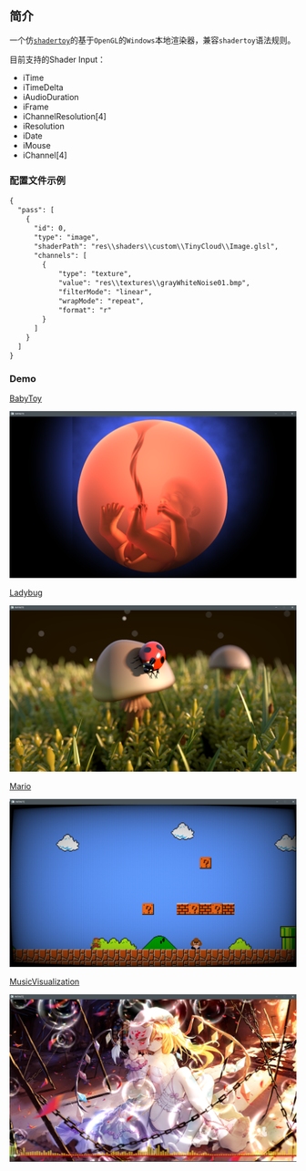 ## 简介

 一个仿[`shadertoy`](www.shadertoy.com)的基于`OpenGL`的`Windows`本地渲染器，兼容`shadertoy`语法规则。

目前支持的Shader Input：

* iTime
* iTimeDelta
* iAudioDuration
* iFrame
* iChannelResolution[4]
* iResolution
* iDate
* iMouse
* iChannel[4]



### 配置文件示例

```
{
  "pass": [
    {
      "id": 0,
      "type": "image",
      "shaderPath": "res\\shaders\\custom\\TinyCloud\\Image.glsl",
	  "channels": [
		{
        	"type": "texture", 
        	"value": "res\\textures\\grayWhiteNoise01.bmp", 
        	"filterMode": "linear", 
        	"wrapMode": "repeat", 
        	"format": "r"
        }
	  ]
    }
  ]
}
```



### Demo 

[BabyToy](./sproject/INFINITE/res/shaders/custom/BabyToy)

![1556718740786](./docs/1556718740786.png)

[Ladybug](./sproject/INFINITE/res/shaders/custom/Ladybug)

![1556718966430](./docs/1556718966430.png)

[Mario](./sproject/INFINITE/res/shaders/custom/Mario)

![1556719093316](./docs/1556719093316.png)

[MusicVisualization](./sproject/INFINITE/res/shaders/mini-project/touhouMusic-Flandre)

![1556719211446](./docs/1556719211446.png)
